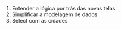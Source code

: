 1. Entender a lógica por trás das novas telas
2. Simplificar a modelagem de dados
3. Select com as cidades